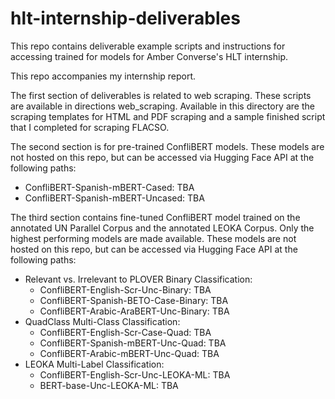 # hlt-internship-deliverables
This repo contains deliverable example scripts and instructions for accessing trained for models for Amber Converse's HLT internship.

This repo accompanies my internship report.

The first section of deliverables is related to web scraping. These scripts are available in directions web_scraping. Available in this directory are the scraping templates for HTML and PDF scraping and a sample finished script that I completed for scraping FLACSO.

The second section is for pre-trained ConfliBERT models. These models are not hosted on this repo, but can be accessed via Hugging Face API at the following paths:
* ConfliBERT-Spanish-mBERT-Cased: TBA
* ConfliBERT-Spanish-mBERT-Uncased: TBA

The third section contains fine-tuned ConfliBERT model trained on the annotated UN Parallel Corpus and the annotated LEOKA Corpus. Only the highest performing models are made available. These models are not hosted on this repo, but can be accessed via Hugging Face API at the following paths:
* Relevant vs. Irrelevant to PLOVER Binary Classification:
  * ConfliBERT-English-Scr-Unc-Binary: TBA
  * ConfliBERT-Spanish-BETO-Case-Binary: TBA
  * ConfliBERT-Arabic-AraBERT-Unc-Binary: TBA
* QuadClass Multi-Class Classification:
  * ConfliBERT-English-Scr-Case-Quad: TBA
  * ConfliBERT-Spanish-mBERT-Unc-Quad: TBA
  * ConfliBERT-Arabic-mBERT-Unc-Quad: TBA
* LEOKA Multi-Label Classification:
  * ConfliBERT-English-Scr-Unc-LEOKA-ML: TBA
  * BERT-base-Unc-LEOKA-ML: TBA

